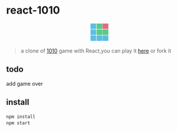# react-1010
<p align="center"><img src="https://raw.githubusercontent.com/imgss/react-1010/master/public/1010.PNG" alt="icon" width="50px"></p>

> a clone of [1010](https://github.com/altair21/1010) game with React,you can play it [here](https://imgss.github.io/demo/1010/) or fork it

## todo

add game over

## install

```bash
npm install
npm start
```
